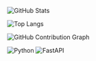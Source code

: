 ![GitHub Stats](https://github-readme-stats.vercel.app/api?username=alvinalaphat&show_icons=true&theme=dark&count_private=true)

![Top Langs](https://github-readme-stats.vercel.app/api/top-langs/?username=alvinalaphat&layout=compact&theme=dark)

![GitHub Contribution Graph](https://github-readme-activity-graph.vercel.app/graph?username=alvinalaphat&theme=react-dark)

![Python](https://img.shields.io/badge/Python-3670A0?style=for-the-badge&logo=python&logoColor=ffdd54) ![FastAPI](https://img.shields.io/badge/FastAPI-005571?style=for-the-badge&logo=fastapi)
